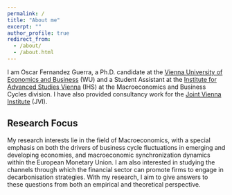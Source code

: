 ```yaml
---
permalink: /
title: "About me" 
excerpt: ""
author_profile: true
redirect_from: 
  - /about/
  - /about.html
---
```


I am Oscar Fernandez Guerra, a Ph.D. candidate at the [Vienna University of Economics and Business](https://www.wu.ac.at/en/) (WU) and a Student Assistant at the [Institute for Advanced Studies Vienna](https://www.ihs.ac.at/) (IHS) at the Macroeconomics and Business Cycles division. I have also provided consultancy work for the [Joint Vienna Institute](https://www.jvi.org/home.html) (JVI). 

## Research Focus
My research interests lie in the field of Macroeconomics, with a special emphasis on both the drivers of business cycle fluctuations in emerging and developing economies, and macroeconomic synchronization dynamics within the European Monetary Union. I am also interested in studying the channels through which the financial sector can promote firms to engage in decarbonisation strategies. With my research, I aim to give answers to these questions from both an empirical and theoretical perspective. 